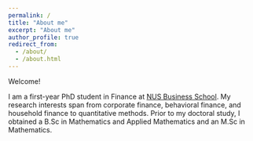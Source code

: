 ```yaml
---
permalink: /
title: "About me"
excerpt: "About me"
author_profile: true
redirect_from: 
  - /about/
  - /about.html
---
```


Welcome!

I am a first-year PhD student in Finance at [NUS Business School](https://bschool.nus.edu.sg/).​ My research interests span from corporate finance, behavioral finance, and household finance to quantitative methods. Prior to my doctoral study, I obtained a B.Sc in Mathematics and Applied Mathematics and an M.Sc in Mathematics.
